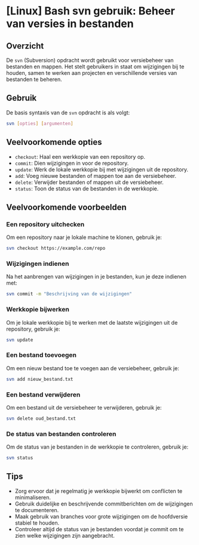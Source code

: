 # [Linux] Bash svn gebruik: Beheer van versies in bestanden

## Overzicht
De `svn` (Subversion) opdracht wordt gebruikt voor versiebeheer van bestanden en mappen. Het stelt gebruikers in staat om wijzigingen bij te houden, samen te werken aan projecten en verschillende versies van bestanden te beheren.

## Gebruik
De basis syntaxis van de `svn` opdracht is als volgt:

```bash
svn [opties] [argumenten]
```

## Veelvoorkomende opties
- `checkout`: Haal een werkkopie van een repository op.
- `commit`: Dien wijzigingen in voor de repository.
- `update`: Werk de lokale werkkopie bij met wijzigingen uit de repository.
- `add`: Voeg nieuwe bestanden of mappen toe aan de versiebeheer.
- `delete`: Verwijder bestanden of mappen uit de versiebeheer.
- `status`: Toon de status van de bestanden in de werkkopie.

## Veelvoorkomende voorbeelden

### Een repository uitchecken
Om een repository naar je lokale machine te klonen, gebruik je:

```bash
svn checkout https://example.com/repo
```

### Wijzigingen indienen
Na het aanbrengen van wijzigingen in je bestanden, kun je deze indienen met:

```bash
svn commit -m "Beschrijving van de wijzigingen"
```

### Werkkopie bijwerken
Om je lokale werkkopie bij te werken met de laatste wijzigingen uit de repository, gebruik je:

```bash
svn update
```

### Een bestand toevoegen
Om een nieuw bestand toe te voegen aan de versiebeheer, gebruik je:

```bash
svn add nieuw_bestand.txt
```

### Een bestand verwijderen
Om een bestand uit de versiebeheer te verwijderen, gebruik je:

```bash
svn delete oud_bestand.txt
```

### De status van bestanden controleren
Om de status van je bestanden in de werkkopie te controleren, gebruik je:

```bash
svn status
```

## Tips
- Zorg ervoor dat je regelmatig je werkkopie bijwerkt om conflicten te minimaliseren.
- Gebruik duidelijke en beschrijvende commitberichten om de wijzigingen te documenteren.
- Maak gebruik van branches voor grote wijzigingen om de hoofdversie stabiel te houden.
- Controleer altijd de status van je bestanden voordat je commit om te zien welke wijzigingen zijn aangebracht.